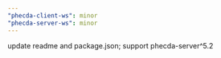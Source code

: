 ```yaml
---
"phecda-client-ws": minor
"phecda-server-ws": minor
---
```


update readme and package.json; support phecda-server^5.2
